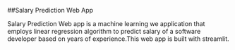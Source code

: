 ##Salary Prediction Web App

Salary Prediction Web app is a machine learning we application that employs linear regression algorithm to predict salary of a software developer based on years of experience.This web app is built with streamlit.
